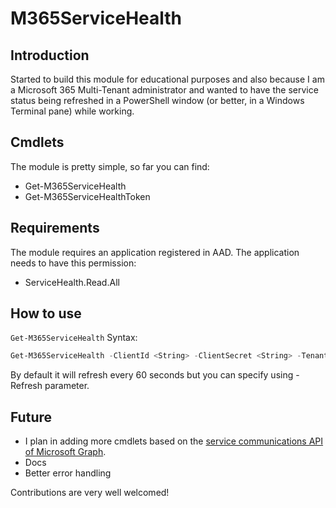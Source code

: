 # M365ServiceHealth

## Introduction

Started to build this module for educational purposes and also because I am a Microsoft 365 Multi-Tenant administrator and wanted to have the service status being refreshed in a PowerShell window (or better, in a Windows Terminal pane) while working.

## Cmdlets
The module is pretty simple, so far you can find:

- Get-M365ServiceHealth
- Get-M365ServiceHealthToken

## Requirements

The module requires an application registered in AAD.
The application needs to have this permission:

- ServiceHealth.Read.All

## How to use

`Get-M365ServiceHealth` Syntax:

```powershell
Get-M365ServiceHealth -ClientId <String> -ClientSecret <String> -TenantName <String> [-Refresh <UInt32>]
```

By default it will refresh every 60 seconds but you can specify using -Refresh parameter.

## Future

- I plan in adding more cmdlets based on the [service communications API of Microsoft Graph](https://docs.microsoft.com/graph/api/resources/service-communications-api-overview).
- Docs
- Better error handling

Contributions are very well welcomed!